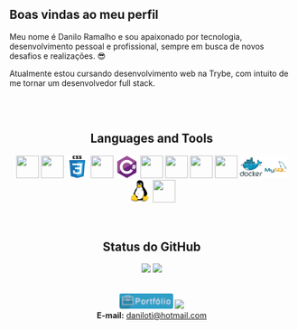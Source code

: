##  Boas vindas ao meu perfil

Meu nome é Danilo Ramalho e sou apaixonado por tecnologia, desenvolvimento pessoal e profissional, sempre em busca de novos desafios e realizações. 😎

Atualmente estou cursando desenvolvimento web na Trybe, com intuito de me tornar um desenvolvedor full stack.

<br>
<br>

<div align="center">
  <h2>Languages and Tools</h2>
   <img src="https://cdn.jsdelivr.net/gh/devicons/devicon/icons/git/git-original.svg" width="40" height="40"/>  
  <img src="https://cdn.jsdelivr.net/gh/devicons/devicon/icons/html5/html5-original.svg" width="40" height="40"/>
  <img src="./imag/css3-original-wordmark.svg" width="40" height="40" />           
  <img src="https://cdn.jsdelivr.net/gh/devicons/devicon/icons/javascript/javascript-original.svg" width="40" height="40" />
 <img src="./imag/csharp-original.svg" width="40" height="40" />
  <img src="https://cdn.jsdelivr.net/gh/devicons/devicon/icons/react/react-original.svg" width="40" height="40" />            
  <img src="https://cdn.jsdelivr.net/gh/devicons/devicon/icons/nodejs/nodejs-original.svg" width="40" height="40" />
  <img src="https://cdn.jsdelivr.net/gh/devicons/devicon/icons/jest/jest-plain.svg" width="40" height="40" />          
  <img src="https://cdn.jsdelivr.net/gh/devicons/devicon/icons/npm/npm-original-wordmark.svg" width="40" height="40" />    
  <img src="./imag/docker-original-wordmark.svg" width="40" height="40" />       
  <img src="./imag/mysql-original-wordmark.svg" width="40" height="40" /> 
  <img src="./imag/linux-original.svg" width="40" height="40" /> 
  <img src="https://cdn.jsdelivr.net/gh/devicons/devicon/icons/slack/slack-original.svg" width="40" height="40" /> 
</div>

<br>
<br>

<div align="center">
<h2>Status do GitHub</h2>
  <img height="180em" src="https://github-readme-stats.vercel.app/api?username=DaniloRamalhoSilva&show_icons=true&theme=dark&include_all_commits=true&count_private=true"/>
  <img height="180em" src="https://github-readme-stats.vercel.app/api/top-langs/?username=DaniloRamalhoSilva&layout=compact&langs_count=10&theme=dark"/>   
</div>

<br>
<br>

<div align="center">
  <a href="https://daniloramalhosilva.github.io/" target="_blank"><img style="width: 95px; border-radius: 3px" src="./imag/portifolio.png"  target="_blank"></a>
  <a href="https://www.linkedin.com/in/danilo-ramalho-silva-2740b415b/" target="_blank"><img style="width: 100px;" src="https://img.shields.io/badge/-LinkedIn-%230077B5?style =for-the-badge&logo=linkedin&logoColor=white" target="_blank"></a>  
</div>
<div align="center">   
  <b>E-mail:</b> <a href="daniloti@hotmail.com">daniloti@hotmail.com</a>
</div>

<br>

